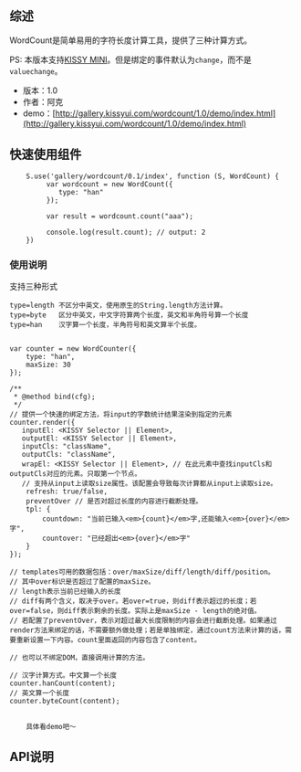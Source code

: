 ## 综述

WordCount是简单易用的字符长度计算工具，提供了三种计算方式。

PS: 本版本支持[KISSY MINI](http://m.kissyui.com/)。但是绑定的事件默认为`change`，而不是`valuechange`。


* 版本：1.0
* 作者：阿克
* demo：[http://gallery.kissyui.com/wordcount/1.0/demo/index.html](http://gallery.kissyui.com/wordcount/1.0/demo/index.html)


## 快速使用组件

```
    S.use('gallery/wordcount/0.1/index', function (S, WordCount) {
         var wordcount = new WordCount({
            type: "han"
         });

         var result = wordcount.count("aaa");

         console.log(result.count); // output: 2
    })
```
### 使用说明

 支持三种形式

    type=length 不区分中英文，使用原生的String.length方法计算。
    type=byte   区分中英文，中文字符算两个长度，英文和半角符号算一个长度
    type=han    汉字算一个长度，半角符号和英文算半个长度。

```

var counter = new WordCounter({
    type: "han",
    maxSize: 30
});

/**
 * @method bind(cfg);
 */
// 提供一个快速的绑定方法，将input的字数统计结果渲染到指定的元素
counter.render({
   inputEl: <KISSY Selector || Element>,
   outputEl: <KISSY Selector || Element>,
   inputCls: "className",
   outputCls: "className",
   wrapEl: <KISSY Selector || Element>, // 在此元素中查找inputCls和outputCls对应的元素。只取第一个节点。
   // 支持从input上读取size属性。该配置会导致每次计算都从input上读取size。
    refresh: true/false,
    preventOver // 是否对超过长度的内容进行截断处理。
    tpl: {
        countdown: "当前已输入<em>{count}</em>字,还能输入<em>{over}</em>字",
        countover: "已经超出<em>{over}</em>字"
    }
});

// templates可用的数据包括：over/maxSize/diff/length/diff/position。
// 其中over标识是否超过了配置的maxSize。
// length表示当前已经输入的长度
// diff有两个含义，取决于over。若over=true，则diff表示超过的长度；若over=false，则diff表示剩余的长度。实际上是maxSize - length的绝对值。
// 若配置了preventOver，表示对超过最大长度限制的内容会进行截断处理。如果通过render方法来绑定的话，不需要额外做处理；若是单独绑定，通过count方法来计算的话，需要重新设置一下内容。count里面返回的内容包含了content。

// 也可以不绑定DOM，直接调用计算的方法。

// 汉字计算方式。中文算一个长度
counter.hanCount(content);
// 英文算一个长度
counter.byteCount(content);


    具体看demo吧～

```

## API说明
